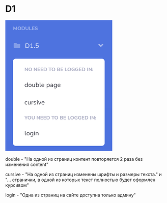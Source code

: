 # D1

![Alt text](./src/static/img/task.png?raw=true "D1.5")

double - "На одной из страниц контент повторяется 2 раза без изменения content"

cursive - "На одной из страниц изменены шрифты и размеры текста." и "... странички, в одной из которых текст полностью будет оформлен курсивом"

login - "Одна из страниц на сайте доступна только админу"